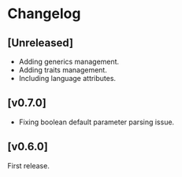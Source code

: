 
# Changelog

## [Unreleased]

- Adding generics management.
- Adding traits management.
- Including language attributes.

## [v0.7.0]

- Fixing boolean default parameter parsing issue.

## [v0.6.0]

First release.
